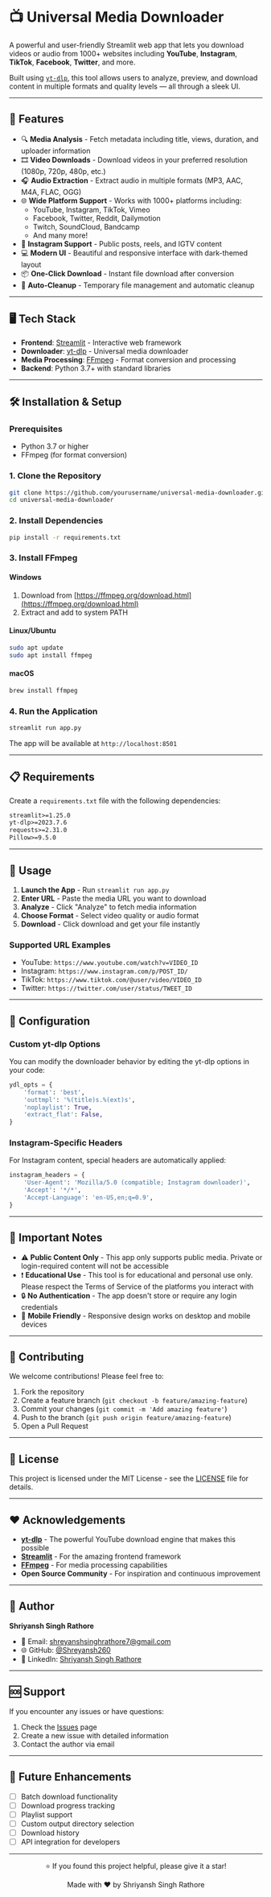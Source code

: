 # 📺 Universal Media Downloader

A powerful and user-friendly Streamlit web app that lets you download videos or audio from 1000+ websites including **YouTube**, **Instagram**, **TikTok**, **Facebook**, **Twitter**, and more.

Built using [`yt-dlp`](https://github.com/yt-dlp/yt-dlp), this tool allows users to analyze, preview, and download content in multiple formats and quality levels — all through a sleek UI.

---

## 🚀 Features

- 🔍 **Media Analysis** - Fetch metadata including title, views, duration, and uploader information
- 🎞️ **Video Downloads** - Download videos in your preferred resolution (1080p, 720p, 480p, etc.)
- 🎧 **Audio Extraction** - Extract audio in multiple formats (MP3, AAC, M4A, FLAC, OGG)
- 🌐 **Wide Platform Support** - Works with 1000+ platforms including:
  - YouTube, Instagram, TikTok, Vimeo
  - Facebook, Twitter, Reddit, Dailymotion
  - Twitch, SoundCloud, Bandcamp
  - And many more!
- 📸 **Instagram Support** - Public posts, reels, and IGTV content
- 💻 **Modern UI** - Beautiful and responsive interface with dark-themed layout
- 📦 **One-Click Download** - Instant file download after conversion
- 🧹 **Auto-Cleanup** - Temporary file management and automatic cleanup

---

## 🖥️ Tech Stack

- **Frontend**: [Streamlit](https://streamlit.io/) - Interactive web framework
- **Downloader**: [yt-dlp](https://github.com/yt-dlp/yt-dlp) - Universal media downloader
- **Media Processing**: [FFmpeg](https://ffmpeg.org/) - Format conversion and processing
- **Backend**: Python 3.7+ with standard libraries

---

## 🛠️ Installation & Setup

### Prerequisites
- Python 3.7 or higher
- FFmpeg (for format conversion)

### 1. Clone the Repository
```bash
git clone https://github.com/yourusername/universal-media-downloader.git
cd universal-media-downloader
```

### 2. Install Dependencies
```bash
pip install -r requirements.txt
```

### 3. Install FFmpeg

#### Windows
1. Download from [https://ffmpeg.org/download.html](https://ffmpeg.org/download.html)
2. Extract and add to system PATH

#### Linux/Ubuntu
```bash
sudo apt update
sudo apt install ffmpeg
```

#### macOS
```bash
brew install ffmpeg
```

### 4. Run the Application
```bash
streamlit run app.py
```

The app will be available at `http://localhost:8501`

---

## 📋 Requirements

Create a `requirements.txt` file with the following dependencies:

```txt
streamlit>=1.25.0
yt-dlp>=2023.7.6
requests>=2.31.0
Pillow>=9.5.0
```

---

## 🎯 Usage

1. **Launch the App** - Run `streamlit run app.py`
2. **Enter URL** - Paste the media URL you want to download
3. **Analyze** - Click "Analyze" to fetch media information
4. **Choose Format** - Select video quality or audio format
5. **Download** - Click download and get your file instantly

### Supported URL Examples
- YouTube: `https://www.youtube.com/watch?v=VIDEO_ID`
- Instagram: `https://www.instagram.com/p/POST_ID/`
- TikTok: `https://www.tiktok.com/@user/video/VIDEO_ID`
- Twitter: `https://twitter.com/user/status/TWEET_ID`

---

## 🔧 Configuration

### Custom yt-dlp Options
You can modify the downloader behavior by editing the yt-dlp options in your code:

```python
ydl_opts = {
    'format': 'best',
    'outtmpl': '%(title)s.%(ext)s',
    'noplaylist': True,
    'extract_flat': False,
}
```

### Instagram-Specific Headers
For Instagram content, special headers are automatically applied:

```python
instagram_headers = {
    'User-Agent': 'Mozilla/5.0 (compatible; Instagram downloader)',
    'Accept': '*/*',
    'Accept-Language': 'en-US,en;q=0.9',
}
```

---

## 🚨 Important Notes

- ⚠️ **Public Content Only** - This app only supports public media. Private or login-required content will not be accessible
- ❗ **Educational Use** - This tool is for educational and personal use only. Please respect the Terms of Service of the platforms you interact with
- 🔒 **No Authentication** - The app doesn't store or require any login credentials
- 📱 **Mobile Friendly** - Responsive design works on desktop and mobile devices

---

## 🤝 Contributing

We welcome contributions! Please feel free to:

1. Fork the repository
2. Create a feature branch (`git checkout -b feature/amazing-feature`)
3. Commit your changes (`git commit -m 'Add amazing feature'`)
4. Push to the branch (`git push origin feature/amazing-feature`)
5. Open a Pull Request

---

## 📄 License

This project is licensed under the MIT License - see the [LICENSE](LICENSE) file for details.

---

## ❤️ Acknowledgements

- **[yt-dlp](https://github.com/yt-dlp/yt-dlp)** - The powerful YouTube download engine that makes this possible
- **[Streamlit](https://streamlit.io/)** - For the amazing frontend framework
- **[FFmpeg](https://ffmpeg.org/)** - For media processing capabilities
- **Open Source Community** - For inspiration and continuous improvement

---

## 🙌 Author

**Shriyansh Singh Rathore**

- 📧 Email: shreyanshsinghrathore7@gmail.com
- 🌐 GitHub: [@Shreyansh260](https://github.com/Shreyansh260)
- 💼 LinkedIn: [Shriyansh Singh Rathore]((https://www.linkedin.com/in/shriyansh-singh-rathore-1a0ba932a))

---

## 🆘 Support

If you encounter any issues or have questions:

1. Check the [Issues](https://github.com/Shreyansh260/Youtube-Video-downloader/issues) page
2. Create a new issue with detailed information
3. Contact the author via email

---

## 🔮 Future Enhancements

- [ ] Batch download functionality
- [ ] Download progress tracking
- [ ] Playlist support
- [ ] Custom output directory selection
- [ ] Download history
- [ ] API integration for developers

---

<div align="center">

<p>⭐ If you found this project helpful, please give it a star!</p>
<p>Made with ❤️ by Shriyansh Singh Rathore</p>

</div>
